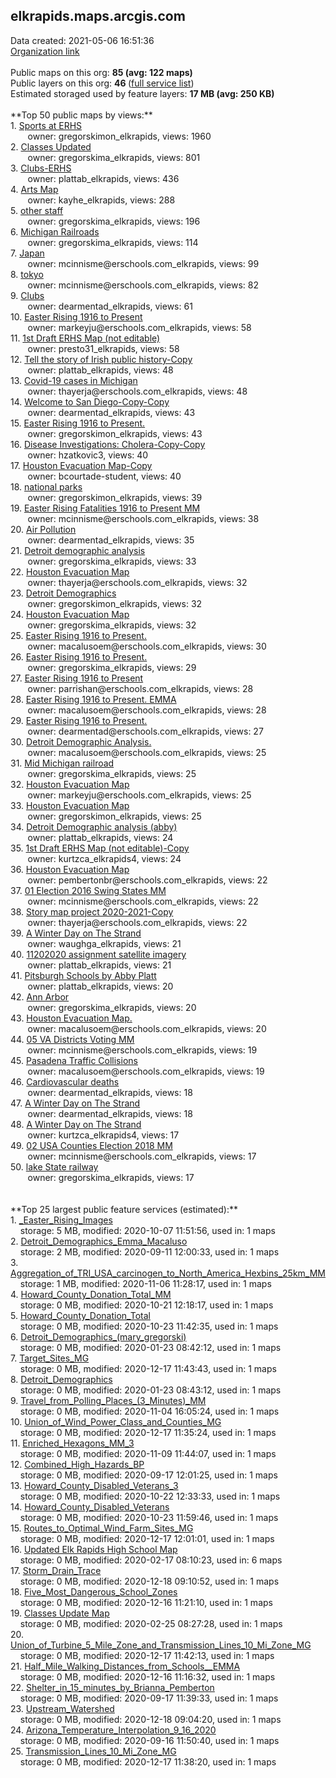 <h2>elkrapids.maps.arcgis.com</h2> Data created: 2021-05-06 16:51:36 <br /><a target='new' href='https://elkrapids.maps.arcgis.com'>Organization link</a><br /><br />Public maps on this org: <b>85 (avg: 122 maps)</b><br />Public layers on this org: <b>46 </b>(<a target='new' href='https://services.arcgis.com/i2LxjDlxbH3xC3X3/ArcGIS/rest/services'>full service list</a>)<br />Estimated storaged used by feature layers: <b>17 MB (avg: 250 KB)</b><br /><br />**Top 50 public maps by views:**<br />  1. <a target='new' href='https://www.arcgis.com/home/item.html?id=d7121ff3856a4ba098c65a1bc9421dbb'>Sports at ERHS</a> <br />  &nbsp;&nbsp;&nbsp;&nbsp; &nbsp;&nbsp;owner: gregorskimon_elkrapids, views: 1960<br />  2. <a target='new' href='https://www.arcgis.com/home/item.html?id=c5bb2d4999274a34a36c93e6a31fc3c4'>Classes Updated</a> <br />  &nbsp;&nbsp;&nbsp;&nbsp; &nbsp;&nbsp;owner: gregorskima_elkrapids, views: 801<br />  3. <a target='new' href='https://www.arcgis.com/home/item.html?id=7a1d5c960da745ef9f1049202cfc211a'>Clubs-ERHS</a> <br />  &nbsp;&nbsp;&nbsp;&nbsp; &nbsp;&nbsp;owner: plattab_elkrapids, views: 436<br />  4. <a target='new' href='https://www.arcgis.com/home/item.html?id=c64f61ae373b482fb9adb440f9b8ef0f'>Arts Map</a> <br />  &nbsp;&nbsp;&nbsp;&nbsp; &nbsp;&nbsp;owner: kayhe_elkrapids, views: 288<br />  5. <a target='new' href='https://www.arcgis.com/home/item.html?id=35b825f677ae4baca4cc96cc05ebbcff'>other staff</a> <br />  &nbsp;&nbsp;&nbsp;&nbsp; &nbsp;&nbsp;owner: gregorskima_elkrapids, views: 196<br />  6. <a target='new' href='https://www.arcgis.com/home/item.html?id=a12afb579a744edd9d32ed0215f57bfc'>Michigan Railroads</a> <br />  &nbsp;&nbsp;&nbsp;&nbsp; &nbsp;&nbsp;owner: gregorskima_elkrapids, views: 114<br />  7. <a target='new' href='https://www.arcgis.com/home/item.html?id=2efbe3f9393e47188ce2a4c127e2549c'>Japan</a> <br />  &nbsp;&nbsp;&nbsp;&nbsp; &nbsp;&nbsp;owner: mcinnisme@erschools.com_elkrapids, views: 99<br />  8. <a target='new' href='https://www.arcgis.com/home/item.html?id=c2441133a4ee4916b3c0686cb29fb038'>tokyo</a> <br />  &nbsp;&nbsp;&nbsp;&nbsp; &nbsp;&nbsp;owner: mcinnisme@erschools.com_elkrapids, views: 82<br />  9. <a target='new' href='https://www.arcgis.com/home/item.html?id=ab40a3183b144fb7aa4504b28d1aff87'>Clubs</a> <br />  &nbsp;&nbsp;&nbsp;&nbsp; &nbsp;&nbsp;owner: dearmentad_elkrapids, views: 61<br />  10. <a target='new' href='https://www.arcgis.com/home/item.html?id=5488bde23b1f43f2b0e6dd6db8223fac'>Easter Rising 1916 to Present</a> <br />  &nbsp;&nbsp;&nbsp;&nbsp; &nbsp;&nbsp;owner: markeyju@erschools.com_elkrapids, views: 58<br />  11. <a target='new' href='https://www.arcgis.com/home/item.html?id=e29c5d39940f469baf45548df738a4ca'>1st Draft ERHS Map (not editable)</a> <br />  &nbsp;&nbsp;&nbsp;&nbsp; &nbsp;&nbsp;owner: presto31_elkrapids, views: 58<br />  12. <a target='new' href='https://www.arcgis.com/home/item.html?id=8078db2ae1f745cc9401544339a5f288'>Tell the story of Irish public history-Copy</a> <br />  &nbsp;&nbsp;&nbsp;&nbsp; &nbsp;&nbsp;owner: plattab_elkrapids, views: 48<br />  13. <a target='new' href='https://www.arcgis.com/home/item.html?id=6d61bf324a4f4b11bbdccc38dbcb53d0'>Covid-19 cases in Michigan</a> <br />  &nbsp;&nbsp;&nbsp;&nbsp; &nbsp;&nbsp;owner: thayerja@erschools.com_elkrapids, views: 48<br />  14. <a target='new' href='https://www.arcgis.com/home/item.html?id=b12a130a37494ac098e1b957390b476b'>Welcome to San Diego-Copy-Copy</a> <br />  &nbsp;&nbsp;&nbsp;&nbsp; &nbsp;&nbsp;owner: dearmentad_elkrapids, views: 43<br />  15. <a target='new' href='https://www.arcgis.com/home/item.html?id=adaa823f040c4740a0d6592cf293a322'>Easter Rising 1916 to Present.</a> <br />  &nbsp;&nbsp;&nbsp;&nbsp; &nbsp;&nbsp;owner: gregorskimon_elkrapids, views: 43<br />  16. <a target='new' href='https://www.arcgis.com/home/item.html?id=f797c391b27d4a08b97d453a26a03a7b'>Disease Investigations: Cholera-Copy-Copy</a> <br />  &nbsp;&nbsp;&nbsp;&nbsp; &nbsp;&nbsp;owner: hzatkovic3, views: 40<br />  17. <a target='new' href='https://www.arcgis.com/home/item.html?id=9d1d0857f0bc4790b9921cb719f8563c'>Houston Evacuation Map-Copy</a> <br />  &nbsp;&nbsp;&nbsp;&nbsp; &nbsp;&nbsp;owner: bcourtade-student, views: 40<br />  18. <a target='new' href='https://www.arcgis.com/home/item.html?id=86d96be8243c431997e41c2539c5fbfc'>national parks</a> <br />  &nbsp;&nbsp;&nbsp;&nbsp; &nbsp;&nbsp;owner: gregorskimon_elkrapids, views: 39<br />  19. <a target='new' href='https://www.arcgis.com/home/item.html?id=63b1c5667b4041c5a05d073172ee1921'>Easter Rising Fatalities 1916 to Present MM</a> <br />  &nbsp;&nbsp;&nbsp;&nbsp; &nbsp;&nbsp;owner: mcinnisme@erschools.com_elkrapids, views: 38<br />  20. <a target='new' href='https://www.arcgis.com/home/item.html?id=6a07d1acdfca4cddb74fa8df990b4ba6'>Air Pollution</a> <br />  &nbsp;&nbsp;&nbsp;&nbsp; &nbsp;&nbsp;owner: dearmentad_elkrapids, views: 35<br />  21. <a target='new' href='https://www.arcgis.com/home/item.html?id=65768d7189544d2183b06609613cf977'>Detroit demographic analysis</a> <br />  &nbsp;&nbsp;&nbsp;&nbsp; &nbsp;&nbsp;owner: gregorskima_elkrapids, views: 33<br />  22. <a target='new' href='https://www.arcgis.com/home/item.html?id=d5d97d1d7c064a19adfc38013124d27c'>Houston Evacuation Map</a> <br />  &nbsp;&nbsp;&nbsp;&nbsp; &nbsp;&nbsp;owner: thayerja@erschools.com_elkrapids, views: 32<br />  23. <a target='new' href='https://www.arcgis.com/home/item.html?id=2388b75ff2f84fddb219affb9e213634'>Detroit Demographics</a> <br />  &nbsp;&nbsp;&nbsp;&nbsp; &nbsp;&nbsp;owner: gregorskimon_elkrapids, views: 32<br />  24. <a target='new' href='https://www.arcgis.com/home/item.html?id=9c6b1278f04941f49f6f07d5bd508247'>Houston Evacuation Map</a> <br />  &nbsp;&nbsp;&nbsp;&nbsp; &nbsp;&nbsp;owner: gregorskima_elkrapids, views: 32<br />  25. <a target='new' href='https://www.arcgis.com/home/item.html?id=d970c514c2194472981b51a479d89b24'>Easter Rising 1916 to Present.</a> <br />  &nbsp;&nbsp;&nbsp;&nbsp; &nbsp;&nbsp;owner: macalusoem@erschools.com_elkrapids, views: 30<br />  26. <a target='new' href='https://www.arcgis.com/home/item.html?id=26fd3542cdba4ffaada3e523ceb503b1'>Easter Rising 1916 to Present.</a> <br />  &nbsp;&nbsp;&nbsp;&nbsp; &nbsp;&nbsp;owner: gregorskima_elkrapids, views: 29<br />  27. <a target='new' href='https://www.arcgis.com/home/item.html?id=69ea7240e8b04df7b634ab72bba1648b'>Easter Rising 1916 to Present</a> <br />  &nbsp;&nbsp;&nbsp;&nbsp; &nbsp;&nbsp;owner: parrishan@erschools.com_elkrapids, views: 28<br />  28. <a target='new' href='https://www.arcgis.com/home/item.html?id=39814e3bc3854ad782e22e9cad288877'>Easter Rising 1916 to Present. EMMA</a> <br />  &nbsp;&nbsp;&nbsp;&nbsp; &nbsp;&nbsp;owner: macalusoem@erschools.com_elkrapids, views: 28<br />  29. <a target='new' href='https://www.arcgis.com/home/item.html?id=e382ea537b484481a144dd5fe604cacc'>Easter Rising 1916 to Present.</a> <br />  &nbsp;&nbsp;&nbsp;&nbsp; &nbsp;&nbsp;owner: dearmentad@erschools.com_elkrapids, views: 27<br />  30. <a target='new' href='https://www.arcgis.com/home/item.html?id=613d7ffc1e3d4ce5a1ed07d075a6ac87'>Detroit Demographic Analysis.</a> <br />  &nbsp;&nbsp;&nbsp;&nbsp; &nbsp;&nbsp;owner: macalusoem@erschools.com_elkrapids, views: 25<br />  31. <a target='new' href='https://www.arcgis.com/home/item.html?id=8b22092a329a4812b6c13bd46fcef978'>Mid Michigan railroad</a> <br />  &nbsp;&nbsp;&nbsp;&nbsp; &nbsp;&nbsp;owner: gregorskima_elkrapids, views: 25<br />  32. <a target='new' href='https://www.arcgis.com/home/item.html?id=be24d6cb10944353a6f7481327918884'>Houston Evacuation Map</a> <br />  &nbsp;&nbsp;&nbsp;&nbsp; &nbsp;&nbsp;owner: markeyju@erschools.com_elkrapids, views: 25<br />  33. <a target='new' href='https://www.arcgis.com/home/item.html?id=3a8ad8912a5f40eea252edbd69293300'>Houston Evacuation Map</a> <br />  &nbsp;&nbsp;&nbsp;&nbsp; &nbsp;&nbsp;owner: gregorskimon_elkrapids, views: 25<br />  34. <a target='new' href='https://www.arcgis.com/home/item.html?id=f0dd38115fbd457eb5039a18eb6657be'>Detroit Demographic analysis (abby)</a> <br />  &nbsp;&nbsp;&nbsp;&nbsp; &nbsp;&nbsp;owner: plattab_elkrapids, views: 24<br />  35. <a target='new' href='https://www.arcgis.com/home/item.html?id=5b378ebbfa404e81ad7db323be02ff5f'>1st Draft ERHS Map (not editable)-Copy</a> <br />  &nbsp;&nbsp;&nbsp;&nbsp; &nbsp;&nbsp;owner: kurtzca_elkrapids4, views: 24<br />  36. <a target='new' href='https://www.arcgis.com/home/item.html?id=d9550f11fb214298a3ae9022aa92b6aa'>Houston Evacuation Map</a> <br />  &nbsp;&nbsp;&nbsp;&nbsp; &nbsp;&nbsp;owner: pembertonbr@erschools.com_elkrapids, views: 22<br />  37. <a target='new' href='https://www.arcgis.com/home/item.html?id=6b30a45d3df94edaba66f98dca90eed4'>01 Election 2016 Swing States MM</a> <br />  &nbsp;&nbsp;&nbsp;&nbsp; &nbsp;&nbsp;owner: mcinnisme@erschools.com_elkrapids, views: 22<br />  38. <a target='new' href='https://www.arcgis.com/home/item.html?id=4dfa4ee9537741fdaba1f2781085b2cc'>Story map project 2020-2021-Copy</a> <br />  &nbsp;&nbsp;&nbsp;&nbsp; &nbsp;&nbsp;owner: thayerja@erschools.com_elkrapids, views: 22<br />  39. <a target='new' href='https://www.arcgis.com/home/item.html?id=abea4a9b647b45a2b42b7b2ece56fe76'>A Winter Day on The Strand</a> <br />  &nbsp;&nbsp;&nbsp;&nbsp; &nbsp;&nbsp;owner: waughga_elkrapids, views: 21<br />  40. <a target='new' href='https://www.arcgis.com/home/item.html?id=91c041bacca94904ad738c43f0647c21'>11202020 assignment satellite imagery</a> <br />  &nbsp;&nbsp;&nbsp;&nbsp; &nbsp;&nbsp;owner: plattab_elkrapids, views: 21<br />  41. <a target='new' href='https://www.arcgis.com/home/item.html?id=693d8fcec5894042a25ddfc7a9534597'>Pitsburgh Schools by Abby Platt</a> <br />  &nbsp;&nbsp;&nbsp;&nbsp; &nbsp;&nbsp;owner: plattab_elkrapids, views: 20<br />  42. <a target='new' href='https://www.arcgis.com/home/item.html?id=195e867350f546dfa7e48e1ca6556e9b'>Ann Arbor</a> <br />  &nbsp;&nbsp;&nbsp;&nbsp; &nbsp;&nbsp;owner: gregorskima_elkrapids, views: 20<br />  43. <a target='new' href='https://www.arcgis.com/home/item.html?id=f30ce7aaf4b9429fa1ecc1cdd26f8a6d'>Houston Evacuation Map.</a> <br />  &nbsp;&nbsp;&nbsp;&nbsp; &nbsp;&nbsp;owner: macalusoem@erschools.com_elkrapids, views: 20<br />  44. <a target='new' href='https://www.arcgis.com/home/item.html?id=f3d5860a921a4841baeda82ff25a52e5'>05 VA Districts Voting MM</a> <br />  &nbsp;&nbsp;&nbsp;&nbsp; &nbsp;&nbsp;owner: mcinnisme@erschools.com_elkrapids, views: 19<br />  45. <a target='new' href='https://www.arcgis.com/home/item.html?id=0a2ebb20684e47ecb6a32759762c1453'>Pasadena Traffic Collisions</a> <br />  &nbsp;&nbsp;&nbsp;&nbsp; &nbsp;&nbsp;owner: macalusoem@erschools.com_elkrapids, views: 19<br />  46. <a target='new' href='https://www.arcgis.com/home/item.html?id=6524bd2929624d7c872ec470035a6b56'>Cardiovascular deaths</a> <br />  &nbsp;&nbsp;&nbsp;&nbsp; &nbsp;&nbsp;owner: dearmentad_elkrapids, views: 18<br />  47. <a target='new' href='https://www.arcgis.com/home/item.html?id=ec29d98c4d99478dbf100488c3805a4d'>A Winter Day on The Strand</a> <br />  &nbsp;&nbsp;&nbsp;&nbsp; &nbsp;&nbsp;owner: dearmentad_elkrapids, views: 18<br />  48. <a target='new' href='https://www.arcgis.com/home/item.html?id=a3c884b0b003452f9f8755dc02529137'>A Winter Day on The Strand</a> <br />  &nbsp;&nbsp;&nbsp;&nbsp; &nbsp;&nbsp;owner: kurtzca_elkrapids4, views: 17<br />  49. <a target='new' href='https://www.arcgis.com/home/item.html?id=e6ab171b20d74b62969bf55914f0614e'>02 USA Counties Election 2018 MM</a> <br />  &nbsp;&nbsp;&nbsp;&nbsp; &nbsp;&nbsp;owner: mcinnisme@erschools.com_elkrapids, views: 17<br />  50. <a target='new' href='https://www.arcgis.com/home/item.html?id=a8a52ecb9b8e40f49065a066be428d85'>lake State railway</a> <br />  &nbsp;&nbsp;&nbsp;&nbsp; &nbsp;&nbsp;owner: gregorskima_elkrapids, views: 17<br /><br /><br />**Top 25 largest public feature services (estimated):**<br /> 1. <a target='new' href='https://www.arcgis.com/home/item.html?id=156c7bef624546faba179b71c202777d'>_Easter_Rising_Images</a><br /> &nbsp;&nbsp;&nbsp;&nbsp;storage: 5 MB, modified: 2020-10-07 11:51:56,  used in: 1 maps<br /> 2. <a target='new' href='https://www.arcgis.com/home/item.html?id=199878ac866746c0b819def919cc2261'>Detroit_Demographics_Emma_Macaluso</a><br /> &nbsp;&nbsp;&nbsp;&nbsp;storage: 2 MB, modified: 2020-09-11 12:00:33,  used in: 1 maps<br /> 3. <a target='new' href='https://www.arcgis.com/home/item.html?id=1f6d4f83f8ab4b22b13cd625e9bda7a6'>Aggregation_of_TRI_USA_carcinogen_to_North_America_Hexbins_25km_MM</a><br /> &nbsp;&nbsp;&nbsp;&nbsp;storage: 1 MB, modified: 2020-11-06 11:28:17,  used in: 1 maps<br /> 4. <a target='new' href='https://www.arcgis.com/home/item.html?id=aed7121275924ec6847d427cebdb23ac'>Howard_County_Donation_Total_MM</a><br /> &nbsp;&nbsp;&nbsp;&nbsp;storage: 0 MB, modified: 2020-10-21 12:18:17,  used in: 1 maps<br /> 5. <a target='new' href='https://www.arcgis.com/home/item.html?id=c578c942b694482bb21cf908d9aaf0a0'>Howard_County_Donation_Total</a><br /> &nbsp;&nbsp;&nbsp;&nbsp;storage: 0 MB, modified: 2020-10-23 11:42:35,  used in: 1 maps<br /> 6. <a target='new' href='https://www.arcgis.com/home/item.html?id=96257940222548668c5789d4b2da0c9e'>Detroit_Demographics_(mary_gregorski)</a><br /> &nbsp;&nbsp;&nbsp;&nbsp;storage: 0 MB, modified: 2020-01-23 08:42:12,  used in: 1 maps<br /> 7. <a target='new' href='https://www.arcgis.com/home/item.html?id=cce7c26b39a143fdb7f4f98582ada466'>Target_Sites_MG</a><br /> &nbsp;&nbsp;&nbsp;&nbsp;storage: 0 MB, modified: 2020-12-17 11:43:43,  used in: 1 maps<br /> 8. <a target='new' href='https://www.arcgis.com/home/item.html?id=0d517872dc4d44a39112b653fdcdc388'>Detroit_Demographics</a><br /> &nbsp;&nbsp;&nbsp;&nbsp;storage: 0 MB, modified: 2020-01-23 08:43:12,  used in: 1 maps<br /> 9. <a target='new' href='https://www.arcgis.com/home/item.html?id=b50092e6ff854f5299853a7648ff04f5'>Travel_from_Polling_Places_(3_Minutes)_MM</a><br /> &nbsp;&nbsp;&nbsp;&nbsp;storage: 0 MB, modified: 2020-11-04 16:05:24,  used in: 1 maps<br /> 10. <a target='new' href='https://www.arcgis.com/home/item.html?id=1af8d25e0db0444cb94ffcc1943585b4'>Union_of_Wind_Power_Class_and_Counties_MG</a><br /> &nbsp;&nbsp;&nbsp;&nbsp;storage: 0 MB, modified: 2020-12-17 11:35:24,  used in: 1 maps<br /> 11. <a target='new' href='https://www.arcgis.com/home/item.html?id=ab542966a23a40c299fec50256f270fb'>Enriched_Hexagons_MM_3</a><br /> &nbsp;&nbsp;&nbsp;&nbsp;storage: 0 MB, modified: 2020-11-09 11:44:07,  used in: 1 maps<br /> 12. <a target='new' href='https://www.arcgis.com/home/item.html?id=39af8c81b899419c92ddf1fa8a44de39'>Combined_High_Hazards_BP</a><br /> &nbsp;&nbsp;&nbsp;&nbsp;storage: 0 MB, modified: 2020-09-17 12:01:25,  used in: 1 maps<br /> 13. <a target='new' href='https://www.arcgis.com/home/item.html?id=c3b8b4a605384d8ebe30a9f6cfcb71ec'>Howard_County_Disabled_Veterans_3</a><br /> &nbsp;&nbsp;&nbsp;&nbsp;storage: 0 MB, modified: 2020-10-22 12:33:33,  used in: 1 maps<br /> 14. <a target='new' href='https://www.arcgis.com/home/item.html?id=45199e710dae410098831ee2d9d83d9c'>Howard_County_Disabled_Veterans</a><br /> &nbsp;&nbsp;&nbsp;&nbsp;storage: 0 MB, modified: 2020-10-23 11:59:46,  used in: 1 maps<br /> 15. <a target='new' href='https://www.arcgis.com/home/item.html?id=65503cf7433544b1b8857d149279b4c3'>Routes_to_Optimal_Wind_Farm_Sites_MG</a><br /> &nbsp;&nbsp;&nbsp;&nbsp;storage: 0 MB, modified: 2020-12-17 12:01:01,  used in: 1 maps<br /> 16. <a target='new' href='https://www.arcgis.com/home/item.html?id=498e5f4951b8426b92233216cf182eab'>Updated Elk Rapids High School Map</a><br /> &nbsp;&nbsp;&nbsp;&nbsp;storage: 0 MB, modified: 2020-02-17 08:10:23,  used in: 6 maps<br /> 17. <a target='new' href='https://www.arcgis.com/home/item.html?id=9279d976b60c48209d7c24d21c86769f'>Storm_Drain_Trace</a><br /> &nbsp;&nbsp;&nbsp;&nbsp;storage: 0 MB, modified: 2020-12-18 09:10:52,  used in: 1 maps<br /> 18. <a target='new' href='https://www.arcgis.com/home/item.html?id=cd7232b3bc9e43b48aa621e1e8808799'>Five_Most_Dangerous_School_Zones</a><br /> &nbsp;&nbsp;&nbsp;&nbsp;storage: 0 MB, modified: 2020-12-16 11:21:10,  used in: 1 maps<br /> 19. <a target='new' href='https://www.arcgis.com/home/item.html?id=02e56930ce7546a2a5c0a3978ec87029'>Classes Update Map</a><br /> &nbsp;&nbsp;&nbsp;&nbsp;storage: 0 MB, modified: 2020-02-25 08:27:28,  used in: 1 maps<br /> 20. <a target='new' href='https://www.arcgis.com/home/item.html?id=5e7e4ab8b4cd4ea28c928c83d10a9f83'>Union_of_Turbine_5_Mile_Zone_and_Transmission_Lines_10_Mi_Zone_MG</a><br /> &nbsp;&nbsp;&nbsp;&nbsp;storage: 0 MB, modified: 2020-12-17 11:42:13,  used in: 1 maps<br /> 21. <a target='new' href='https://www.arcgis.com/home/item.html?id=2404a6f3a6904771b8c49cd540294885'>Half_Mile_Walking_Distances_from_Schools__EMMA</a><br /> &nbsp;&nbsp;&nbsp;&nbsp;storage: 0 MB, modified: 2020-12-16 11:16:32,  used in: 1 maps<br /> 22. <a target='new' href='https://www.arcgis.com/home/item.html?id=e04c57f8c27d44a1973b6f8917184fb4'>Shelter_in_15_minutes_by_Brianna_Pemberton</a><br /> &nbsp;&nbsp;&nbsp;&nbsp;storage: 0 MB, modified: 2020-09-17 11:39:33,  used in: 1 maps<br /> 23. <a target='new' href='https://www.arcgis.com/home/item.html?id=b9ea4c6685054ccc8cd6014ddbb94c4f'>Upstream_Watershed</a><br /> &nbsp;&nbsp;&nbsp;&nbsp;storage: 0 MB, modified: 2020-12-18 09:04:20,  used in: 1 maps<br /> 24. <a target='new' href='https://www.arcgis.com/home/item.html?id=7d3134045e5c45479a1eb9ef52a755f5'>Arizona_Temperature_Interpolation_9_16_2020</a><br /> &nbsp;&nbsp;&nbsp;&nbsp;storage: 0 MB, modified: 2020-09-16 11:50:40,  used in: 1 maps<br /> 25. <a target='new' href='https://www.arcgis.com/home/item.html?id=457ab682af4742bca3470596dfb139c4'>Transmission_Lines_10_Mi_Zone_MG</a><br /> &nbsp;&nbsp;&nbsp;&nbsp;storage: 0 MB, modified: 2020-12-17 11:38:20,  used in: 1 maps<br />